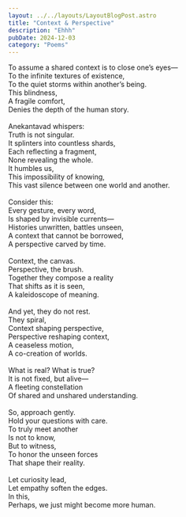 ```yaml
---
layout: ../../layouts/LayoutBlogPost.astro
title: "Context & Perspective"
description: "Ehhh"
pubDate: 2024-12-03
category: "Poems"
---
```

To assume a shared context is to close one’s eyes— <br>
To the infinite textures of existence,<br>
To the quiet storms within another’s being.<br>
This blindness,<br>
A fragile comfort,<br>
Denies the depth of the human story.<br>
<br>
Anekantavad whispers:<br>
Truth is not singular.<br>
It splinters into countless shards,<br>
Each reflecting a fragment,<br>
None revealing the whole.<br>
It humbles us,<br>
This impossibility of knowing,<br>
This vast silence between one world and another.<br>
<br>
Consider this:<br> 
Every gesture, every word,<br>
Is shaped by invisible currents—<br>
Histories unwritten, battles unseen,<br>
A context that cannot be borrowed,<br>
A perspective carved by time.<br>
<br>
Context, the canvas.<br>
Perspective, the brush.<br>
Together they compose a reality<br>
That shifts as it is seen,<br>
A kaleidoscope of meaning.<br>
<br>
And yet, they do not rest.<br>
They spiral,<br>
Context shaping perspective,<br>
Perspective reshaping context,<br>
A ceaseless motion,<br>
A co-creation of worlds.<br>
<br>
What is real? What is true?<br>
It is not fixed, but alive—<br>
A fleeting constellation<br>
Of shared and unshared understanding.<br>
<br>
So, approach gently.<br>
Hold your questions with care.<br>
To truly meet another<br>
Is not to know,<br>
But to witness,<br>
To honor the unseen forces<br>
That shape their reality.<br>
<br>
Let curiosity lead,<br>
Let empathy soften the edges.<br>
In this,<br>
Perhaps, we just might become more human.<br>
<br><br><br><br><br><br>